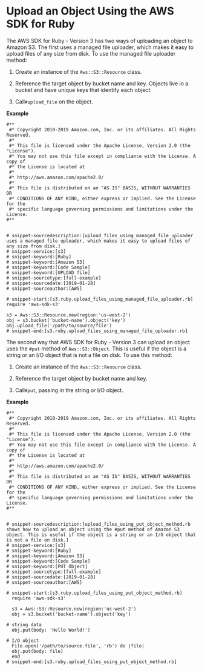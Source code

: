 # Upload an Object Using the AWS SDK for Ruby<a name="UploadObjSingleOpRuby"></a>

The AWS SDK for Ruby \- Version 3 has two ways of uploading an object to Amazon S3\. The first uses a managed file uploader, which makes it easy to upload files of any size from disk\. To use the managed file uploader method:

1. Create an instance of the `Aws::S3::Resource` class\.

1. Reference the target object by bucket name and key\. Objects live in a bucket and have unique keys that identify each object\.

1. Call`#upload_file` on the object\.

**Example**  

```
#**
 #* Copyright 2010-2019 Amazon.com, Inc. or its affiliates. All Rights Reserved.
 #*
 #* This file is licensed under the Apache License, Version 2.0 (the "License").
 #* You may not use this file except in compliance with the License. A copy of
 #* the License is located at
 #*
 #* http://aws.amazon.com/apache2.0/
 #*
 #* This file is distributed on an "AS IS" BASIS, WITHOUT WARRANTIES OR
 #* CONDITIONS OF ANY KIND, either express or implied. See the License for the
 #* specific language governing permissions and limitations under the License.
#**


# snippet-sourcedescription:[upload_files_using_managed_file_uploader uses a managed file uploader, which makes it easy to upload files of any size from disk.] 
# snippet-service:[s3]
# snippet-keyword:[Ruby]
# snippet-keyword:[Amazon S3]
# snippet-keyword:[Code Sample]
# snippet-keyword:[UPLOAD file]
# snippet-sourcetype:[full-example]
# snippet-sourcedate:[2019-01-28]
# snippet-sourceauthor:[AWS]

# snippet-start:[s3.ruby.upload_files_using_managed_file_uploader.rb]
require 'aws-sdk-s3'

s3 = Aws::S3::Resource.new(region:'us-west-2')
obj = s3.bucket('bucket-name').object('key')
obj.upload_file('/path/to/source/file')
# snippet-end:[s3.ruby.upload_files_using_managed_file_uploader.rb]
```

The second way that AWS SDK for Ruby \- Version 3 can upload an object uses the `#put` method of `Aws::S3::Object`\. This is useful if the object is a string or an I/O object that is not a file on disk\. To use this method:

1. Create an instance of the `Aws::S3::Resource` class\.

1. Reference the target object by bucket name and key\.

1. Call`#put`, passing in the string or I/O object\.

**Example**  

```
#**
 #* Copyright 2010-2019 Amazon.com, Inc. or its affiliates. All Rights Reserved.
 #*
 #* This file is licensed under the Apache License, Version 2.0 (the "License").
 #* You may not use this file except in compliance with the License. A copy of
 #* the License is located at
 #*
 #* http://aws.amazon.com/apache2.0/
 #*
 #* This file is distributed on an "AS IS" BASIS, WITHOUT WARRANTIES OR
 #* CONDITIONS OF ANY KIND, either express or implied. See the License for the
 #* specific language governing permissions and limitations under the License.
#**


# snippet-sourcedescription:[upload_files_using_put_object_method.rb shows how to upload an object using the #put method of Amazon S3 object. This is useful if the object is a string or an I/O object that is not a file on disk.] 
# snippet-service:[s3]
# snippet-keyword:[Ruby]
# snippet-keyword:[Amazon S3]
# snippet-keyword:[Code Sample]
# snippet-keyword:[PUT Object]
# snippet-sourcetype:[full-example]
# snippet-sourcedate:[2019-01-28]
# snippet-sourceauthor:[AWS]

# snippet-start:[s3.ruby.upload_files_using_put_object_method.rb]
  require 'aws-sdk-s3'

  s3 = Aws::S3::Resource.new(region:'us-west-2')
  obj = s3.bucket('bucket-name').object('key')

# string data
  obj.put(body: 'Hello World!')

# I/O object
  File.open('/path/to/source.file', 'rb') do |file|
  obj.put(body: file)
  end
# snippet-end:[s3.ruby.upload_files_using_put_object_method.rb]
```